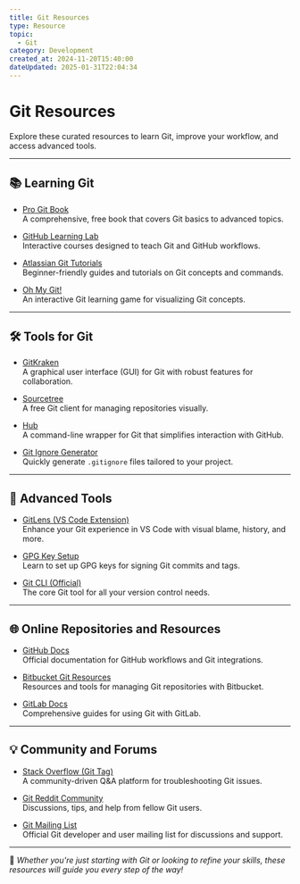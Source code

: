 ```yaml
---
title: Git Resources
type: Resource
topic:
  - Git
category: Development
created_at: 2024-11-20T15:40:00
dateUpdated: 2025-01-31T22:04:34
---
```


# **Git Resources**

Explore these curated resources to learn Git, improve your workflow, and access advanced tools.

---

## **📚 Learning Git**
- [Pro Git Book](https://git-scm.com/book/en/v2)  
  A comprehensive, free book that covers Git basics to advanced topics.
  
- [GitHub Learning Lab](https://lab.github.com/)  
  Interactive courses designed to teach Git and GitHub workflows.

- [Atlassian Git Tutorials](https://www.atlassian.com/git/tutorials)  
  Beginner-friendly guides and tutorials on Git concepts and commands.

- [Oh My Git!](https://ohmygit.org/)  
  An interactive Git learning game for visualizing Git concepts.

---

## **🛠 Tools for Git**
- [GitKraken](https://www.gitkraken.com/)  
  A graphical user interface (GUI) for Git with robust features for collaboration.

- [Sourcetree](https://www.sourcetreeapp.com/)  
  A free Git client for managing repositories visually.

- [Hub](https://github.com/github/hub)  
  A command-line wrapper for Git that simplifies interaction with GitHub.

- [Git Ignore Generator](https://www.toptal.com/developers/gitignore)  
  Quickly generate `.gitignore` files tailored to your project.

---

## **🔧 Advanced Tools**
- [GitLens (VS Code Extension)](https://marketplace.visualstudio.com/items?itemName=eamodio.gitlens)  
  Enhance your Git experience in VS Code with visual blame, history, and more.

- [GPG Key Setup](https://gnupg.org/documentation/howtos.html)  
  Learn to set up GPG keys for signing Git commits and tags.

- [Git CLI (Official)](https://git-scm.com/)  
  The core Git tool for all your version control needs.

---

## **🌐 Online Repositories and Resources**
- [GitHub Docs](https://docs.github.com/en/get-started)  
  Official documentation for GitHub workflows and Git integrations.

- [Bitbucket Git Resources](https://bitbucket.org/product/git)  
  Resources and tools for managing Git repositories with Bitbucket.

- [GitLab Docs](https://docs.gitlab.com/ee/topics/git/)  
  Comprehensive guides for using Git with GitLab.

---

## **💡 Community and Forums**
- [Stack Overflow (Git Tag)](https://stackoverflow.com/questions/tagged/git)  
  A community-driven Q&A platform for troubleshooting Git issues.
  
- [Git Reddit Community](https://www.reddit.com/r/git/)  
  Discussions, tips, and help from fellow Git users.

- [Git Mailing List](https://git-scm.com/community)  
  Official Git developer and user mailing list for discussions and support.

---

🎉 *Whether you're just starting with Git or looking to refine your skills, these resources will guide you every step of the way!*
